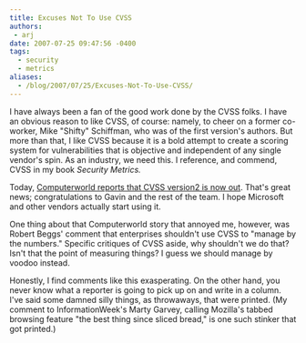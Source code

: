 ```yaml
---
title: Excuses Not To Use CVSS
authors:
 - arj
date: 2007-07-25 09:47:56 -0400
tags:
  - security
  - metrics
aliases:
  - /blog/2007/07/25/Excuses-Not-To-Use-CVSS/
---
```

I have always been a fan of the good work done by the CVSS folks. I have an obvious reason to like CVSS, of course: namely, to cheer on a former co-worker, Mike "Shifty" Schiffman, who was of the first version's authors. But more than that, I like CVSS because it is a bold attempt to create a scoring system for vulnerabilities that is objective and independent of any single vendor's spin. As an industry, we need this. I reference, and commend, CVSS in my book _Security Metrics._

Today, [Computerworld reports that CVSS version2 is now out](http://www.computerworld.com.au/index.php/id;1444356679). That's great news; congratulations to Gavin and the rest of the team. I hope Microsoft and other vendors actually start using it.

One thing about that Computerworld story that annoyed me, however, was Robert Beggs' comment that enterprises shouldn't use CVSS to "manage by the numbers." Specific critiques of CVSS aside, why shouldn't we do that? Isn't that the point of measuring things? I guess we should manage by voodoo instead.

Honestly, I find comments like this exasperating. On the other hand, you never know what a reporter is going to pick up on and write in a column. I've said some damned silly things, as throwaways, that were printed. (My comment to InformationWeek's Marty Garvey, calling Mozilla's tabbed browsing feature "the best thing since sliced bread," is one such stinker that got printed.)
